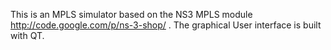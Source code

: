 This is an MPLS simulator based on the NS3 MPLS module http://code.google.com/p/ns-3-shop/ . The graphical User interface is built with QT.